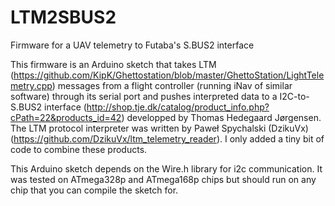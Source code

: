 # LTM2SBUS2
Firmware for a UAV telemetry to Futaba's S.BUS2 interface

This firmware is an Arduino sketch that takes LTM (https://github.com/KipK/Ghettostation/blob/master/GhettoStation/LightTelemetry.cpp) messages from a flight controller (running iNav of similar software) through its serial port and pushes interpreted data to a I2C-to-S.BUS2 interface (http://shop.tje.dk/catalog/product_info.php?cPath=22&products_id=42) developped by Thomas Hedegaard Jørgensen. The LTM protocol interpreter was written by Paweł Spychalski (DzikuVx) (https://github.com/DzikuVx/ltm_telemetry_reader).
I only added a tiny bit of code to combine these products.

This Arduino sketch depends on the Wire.h library for i2c communication. It was tested on ATmega328p and ATmega168p chips but should run on any chip that you can compile the sketch for.
